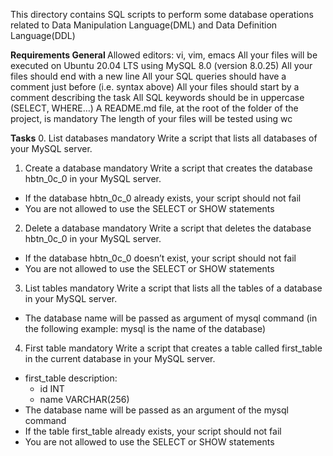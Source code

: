 This directory contains SQL scripts to perform some database operations related to 
Data Manipulation Language(DML) and Data Definition Language(DDL)

<b>Requirements
General </b>
Allowed editors: vi, vim, emacs
All your files will be executed on Ubuntu 20.04 LTS using MySQL 8.0 (version 8.0.25)
All your files should end with a new line
All your SQL queries should have a comment just before (i.e. syntax above)
All your files should start by a comment describing the task
All SQL keywords should be in uppercase (SELECT, WHERE…)
A README.md file, at the root of the folder of the project, is mandatory
The length of your files will be tested using wc

<b>Tasks</b>
0. List databases
mandatory
Write a script that lists all databases of your MySQL server.

1. Create a database
mandatory
Write a script that creates the database hbtn_0c_0 in your MySQL server.
* If the database hbtn_0c_0 already exists, your script should not fail
* You are not allowed to use the SELECT or SHOW statements

2. Delete a database
mandatory
Write a script that deletes the database hbtn_0c_0 in your MySQL server.
* If the database hbtn_0c_0 doesn’t exist, your script should not fail
* You are not allowed to use the SELECT or SHOW statements

3. List tables
mandatory
Write a script that lists all the tables of a database in your MySQL server.
* The database name will be passed as argument of mysql command (in the following example: mysql is the name of the database)

4. First table
mandatory
Write a script that creates a table called first_table in the current database in your MySQL server.
* first_table description:
   * id INT
   * name VARCHAR(256)
* The database name will be passed as an argument of the mysql command
* If the table first_table already exists, your script should not fail
* You are not allowed to use the SELECT or SHOW statements
